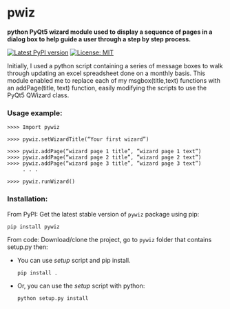 # pwiz
**python PyQt5 wizard module used to display a sequence of pages in a dialog box to help guide a user through a step by step process.**

[![Latest PyPI version](https://img.shields.io/badge/pypi-v0.2-green.svg)](https://pypi.org/project/pywiz/)
[![License: MIT](https://img.shields.io/dub/l/vibe-d.svg)](https://opensource.org/licenses/MIT)

Initially, I used a python script containing a series of message boxes to walk through updating an excel spreadsheet done on a monthly basis.  This module enabled me to replace each of my msgbox(title,text) functions with an addPage(title, text) function, easily modifying the scripts to use the PyQt5 QWizard class.


### Usage example:

    >>>> Import pywiz

    >>>> pywiz.setWizardTitle(“Your first wizard”)

    >>>> pywiz.addPage(“wizard page 1 title”, ”wizard page 1 text”)
    >>>> pywiz.addPage(“wizard page 2 title”, ”wizard page 2 text”)
    >>>> pywiz.addPage(“wizard page 3 title”, ”wizard page 3 text”)
         . . .

    >>>> pywiz.runWizard()

### Installation:

From PyPI: Get the latest stable version of ``pywiz`` package using pip:

    pip install pywiz

From code: Download/clone the project, go to ``pywiz`` folder that contains setup.py then:
- You can use *setup* script and pip install.
    ```bash
    pip install .
    ```

- Or, you can use the *setup* script with python:
    ```bash
    python setup.py install
    ```
